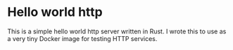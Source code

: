 # Hello world http

This is a simple hello world http server written in Rust.
I wrote this to use as a very tiny Docker image for testing
HTTP services.